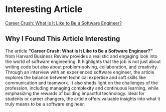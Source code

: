# Interesting Article 
[Career Crush: What Is It Like to Be a Software Engineer?](https://hbr.org/2021/07/career-crush-what-is-it-like-to-be-a-software-engineer) 

## Why I Found This Article Interesting
The article **"Career Crush: What Is It Like to Be a Software Engineer?"** from Harvard Business Review provides a realistic and engaging look into the world of software engineering. It highlights that the job is not just about writing code but also about problem-solving, collaboration, and creativity. Through an interview with an experienced software engineer, the article explores the balance between technical expertise and soft skills like communication and teamwork. It also sheds light on the challenges of the profession, including managing complexity and continuous learning, while emphasizing the rewards of building impactful technology. Ideal for students or career changers, the article offers valuable insights into what it truly means to be a software engineer. 
